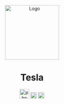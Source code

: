 <p align="center">
  <a href="https://bun.sh"><img src="https://cdn-icons-png.flaticon.com/512/50/50024.png" alt="Logo" height=170></a>
</p>
<h1 align="center">Tesla</h1>
<p align="center">
<img width=30 src="https://www.php.net/images/logos/new-php-logo.svg" alt="php"/>
<img width=20 src="https://cdn.worldvectorlogo.com/logos/logo-javascript.svg" alt="javascript"/>
<img width=20 src="https://upload.wikimedia.org/wikipedia/commons/thumb/6/61/HTML5_logo_and_wordmark.svg/800px-HTML5_logo_and_wordmark.svg.png"/>
</p>
